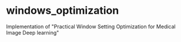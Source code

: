 # windows_optimization
Implementation of "Practical Window Setting Optimization for Medical Image Deep learning"
